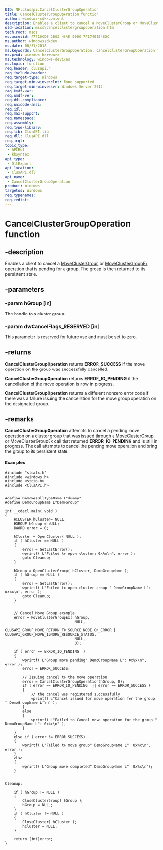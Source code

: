 ```yaml
---
UID: NF:clusapi.CancelClusterGroupOperation
title: CancelClusterGroupOperation function
author: windows-sdk-content
description: Enables a client to cancel a MoveClusterGroup or MoveClusterGroupEx operation that is pending for a group. The group is then returned to its persistent state.
old-location: mscs\cancelclustergroupoperation.htm
tech.root: mscs
ms.assetid: F7710CD6-2B02-48A5-B089-7F174B18463C
ms.author: windowssdkdev
ms.date: 08/31/2018
ms.keywords: CancelClusterGroupOperation, CancelClusterGroupOperation function [Failover Cluster], clusapi/CancelClusterGroupOperation, mscs.cancelclustergroupoperation
ms.prod: windows-hardware
ms.technology: windows-devices
ms.topic: function
req.header: clusapi.h
req.include-header: 
req.target-type: Windows
req.target-min-winverclnt: None supported
req.target-min-winversvr: Windows Server 2012
req.kmdf-ver: 
req.umdf-ver: 
req.ddi-compliance: 
req.unicode-ansi: 
req.idl: 
req.max-support: 
req.namespace: 
req.assembly: 
req.type-library: 
req.lib: ClusAPI.lib
req.dll: ClusAPI.dll
req.irql: 
topic_type:
 - APIRef
 - kbSyntax
api_type:
 - DllExport
api_location:
 - ClusAPI.dll
api_name:
 - CancelClusterGroupOperation
product: Windows
targetos: Windows
req.typenames: 
req.redist: 
---
```


# CancelClusterGroupOperation function


## -description


Enables a client to cancel a 
    <a href="https://msdn.microsoft.com/32408600-5118-47fb-890b-9c31faef2299">MoveClusterGroup</a> or 
    <a href="https://msdn.microsoft.com/CE56BA9D-3527-43D3-8656-EA0BBDF48B98">MoveClusterGroupEx</a> operation that is pending for a 
    group. The group is then returned to its persistent state.


## -parameters




### -param hGroup [in]

The handle to a cluster group.


### -param dwCancelFlags_RESERVED [in]

This parameter is reserved for future use and must be set to zero.


## -returns



<b>CancelClusterGroupOperation</b> returns 
      <b>ERROR_SUCCESS</b> if the move operation on the group was successfully cancelled.

<b>CancelClusterGroupOperation</b> returns 
      <b>ERROR_IO_PENDING</b> if the cancellation of the move operation is now in progress.

<b>CancelClusterGroupOperation</b> returns a 
      different nonzero error code if there was a failure issuing the cancellation for the move group operation on the 
      designated group.




## -remarks



<b>CancelClusterGroupOperation</b> attempts to 
    cancel a pending move operation on a cluster group that was issued through a 
    <a href="https://msdn.microsoft.com/32408600-5118-47fb-890b-9c31faef2299">MoveClusterGroup</a> or 
    <a href="https://msdn.microsoft.com/CE56BA9D-3527-43D3-8656-EA0BBDF48B98">MoveClusterGroupEx</a> call that returned 
    <b>ERROR_IO_PENDING</b> and is still in progress. The call attempts to cancel the pending move 
    operation and bring the group to its persistent state.


#### Examples


```
#include "stdafx.h"
#include <windows.h>
#include <stdio.h>
#include <ClusAPI.h>


#define DemoResDllTypeName L"dummy"
#define DemoGroupName L"DemoGroup"

int __cdecl main( void )
{
    HCLUSTER hCluster= NULL;
    HGROUP hGroup = NULL;
    DWORD error = 0;

    hCluster = OpenCluster( NULL );
    if ( hCluster == NULL )
    {
        error = GetLastError();
        wprintf( L"Failed to open cluster: 0x%x\n", error );
        goto Cleanup;
    }

    hGroup = OpenClusterGroup( hCluster, DemoGroupName );
    if ( hGroup == NULL )
    {
        error = GetLastError();
        wprintf( L"Failed to open cluster group " DemoGroupName L": 0x%x\n", error );
        goto Cleanup;
    }


    // Cancel Move Group example
    error = MoveClusterGroupEx( hGroup,
                                NULL,
                                CLUSAPI_GROUP_MOVE_RETURN_TO_SOURCE_NODE_ON_ERROR | CLUSAPI_GROUP_MOVE_IGNORE_RESOURCE_STATUS,
                                NULL,
                                0);

    if ( error == ERROR_IO_PENDING  )
    {
        wprintf( L"Group move pending" DemoGroupName L": 0x%x\n", error );
        error = ERROR_SUCCESS;

        // Issuing cancel to the move operation
        error = CancelClusterGroupOperation(hGroup, 0);
        if ( error == ERROR_IO_PENDING  || error == ERROR_SUCCESS )
        {
            // the cancel was registered successfully
            wprintf( L"Cancel issued for move operation for the group " DemoGroupName L"\n" );
        }
        else
        {
            wprintf( L"Failed to Cancel move operation for the group " DemoGroupName L": 0x%x\n" );
        }
    }
    else if ( error != ERROR_SUCCESS)
    {
        wprintf( L"Failed to move group" DemoGroupName L": 0x%x\n", error );
    }
    else 
    {
        wprintf( L"Group move completed" DemoGroupName L": 0x%x\n");
    }


Cleanup:

    if ( hGroup != NULL )
    {
        CloseClusterGroup( hGroup );
        hGroup = NULL;
    }
    if ( hCluster != NULL )
    {
        CloseCluster( hCluster );
        hCluster = NULL;
    }

    return (int)error;
}
```




